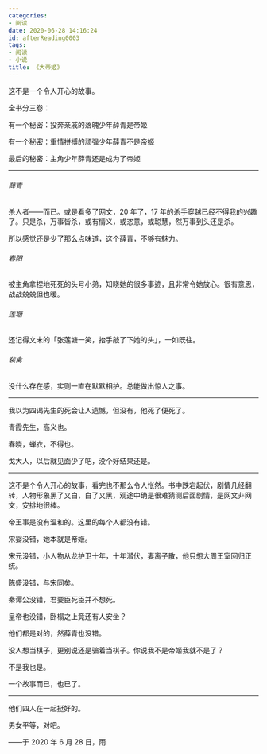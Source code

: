 ```yaml
---
categories:
- 阅读
date: 2020-06-28 14:16:24
id: afterReading0003
tags:
- 阅读
- 小说
title: 《大帝姬》
---
```


这不是一个令人开心的故事。

全书分三卷：

有一个秘密：投奔亲戚的落魄少年薛青是帝姬

有一个秘密：重情拼搏的顽强少年薛青不是帝姬

最后的秘密：主角少年薛青还是成为了帝姬

<!-- more -->

---

###### 薛青

杀人者——而已。或是看多了网文，20 年了，17 年的杀手穿越已经不得我的兴趣了。只是杀，万事皆杀，或有情义，或恣意，或聪慧，然万事到头还是杀。

所以感觉还是少了那么点味道，这个薛青，不够有魅力。

###### 春阳

被主角拿捏地死死的头号小弟，知晓她的很多事迹，且非常令她放心。很有意思，战战兢兢但也暖。

###### 莲塘

还记得文末的「张莲塘一笑，抬手敲了下她的头」，一如既往。

###### 裴禽

没什么存在感，实则一直在默默相护。总能做出惊人之事。

---

我以为四谒先生的死会让人遗憾，但没有，他死了便死了。

青霞先生，高义也。

春晓，蝉衣，不得也。

戈大人，以后就见面少了吧，没个好结果还是。

---

这不是个令人开心的故事，看完也不那么令人怅然。书中跌宕起伏，剧情几经翻转，人物形象黑了又白，白了又黑，观途中确是很难猜测后面剧情，是网文非网文，安排地很棒。

帝王事是没有温和的。这里的每个人都没有错。

宋婴没错，她本就是帝姬。

宋元没错，小人物从龙护卫十年，十年潜伏，妻离子散，他只想大周王室回归正统。

陈盛没错，与宋同矣。

秦谭公没错，君要臣死臣并不想死。

皇帝也没错，卧榻之上竟还有人安坐？

他们都是对的，然薛青也没错。

没人想当棋子，更别说还是骗着当棋子。你说我不是帝姬我就不是了？

不是我也是。

一个故事而已，也已了。

---

他们四人在一起挺好的。

男女平等，对吧。

——于 2020 年 6 月 28 日，雨
